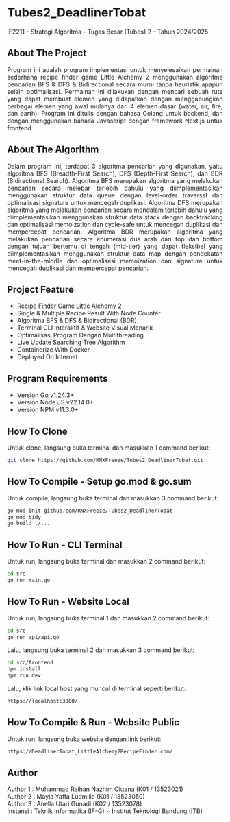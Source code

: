 # Tubes2_DeadlinerTobat
IF2211 - Strategi Algoritma - Tugas Besar (Tubes) 2 - Tahun 2024/2025

## About The Project
<p align = "justify">
Program ini adalah program implementasi untuk menyelesaikan permainan sederhana recipe finder game Little Alchemy 2 menggunakan algoritma pencarian BFS & DFS & Bidirectional secara murni tanpa heuristik apapun selain optimalisasi. Permainan ini dilakukan dengan mencari sebuah rute yang dapat membuat elemen yang didapatkan dengan menggabungkan berbagai elemen yang awal mulanya dari 4 elemen dasar (water, air, fire, dan earth). Program ini ditulis dengan bahasa Golang untuk backend, dan dengan menggunakan bahasa Javascript dengan framework Next.js untuk frontend.</p>

## About The Algorithm
<p align = "justify">
Dalam program ini, terdapat 3 algoritma pencarian yang digunakan, yaitu algoritma BFS (Breadth-First Search), DFS (Depth-First Search), dan BDR (Bidirectional Search). Algoritma BFS merupakan algoritma yang melakukan pencarian secara melebar terlebih dahulu yang diimplementasikan menggunakan struktur data queue dengan level-order traversal dan optimalisasi signature untuk mencegah duplikasi. Algoritma DFS merupakan algoritma yang melakukan pencarian secara mendalam terlebih dahulu yang diimplementasikan menggunakan struktur data stack dengan backtracking dan optimalisasi memoization dan cycle-safe untuk mencegah duplikasi dan mempercepat pencarian. Algoritma BDR merupakan algoritma yang melakukan pencarian secara enumerasi dua arah dari top dan bottom dengan tujuan bertemu di tengah (mid-tier) yang dapat fleksibel yang diimplementasikan menggunakan struktur data map dengan pendekatan meet-in-the-middle dan optimalisasi memoization dan signature untuk mencegah duplikasi dan mempercepat pencarian.</p>

## Project Feature
- Recipe Finder Game Little Alchemy 2
- Single & Multiple Recipe Result With Node Counter
- Algoritma BFS & DFS & Bidirectional (BDR)
- Terminal CLI Interaktif & Website Visual Menarik
- Optimalisasi Program Dengan Multithreading
- Live Update Searching Tree Algorithm
- Containerize With Docker
- Deployed On Internet

## Program Requirements
- Version Go v1.24.3+
- Version Node JS v22.14.0+
- Version NPM v11.3.0+

## How To Clone
Untuk clone, langsung buka terminal dan masukkan 1 command berikut:
```bash
git clone https://github.com/RNXFreeze/Tubes2_DeadlinerTobat.git
```

## How To Compile - Setup go.mod & go.sum
Untuk compile, langsung buka terminal dan masukkan 3 command berikut:
```bash
go mod init github.com/RNXFreeze/Tubes2_DeadlinerTobat
go mod tidy
go build ./...
```

## How To Run - CLI Terminal
Untuk run, langsung buka terminal dan masukkan 2 command berikut:
```bash
cd src
go run main.go
```

## How To Run - Website Local
Untuk run, langsung buka terminal 1 dan masukkan 2 command berikut:
```bash
cd src
go run api/api.go
```
Lalu, langsung buka terminal 2 dan masukkan 3 command berikut:
```bash
cd src/frontend
npm install
npm run dev
```
Lalu, klik link local host yang muncul di terminal seperti berikut:
```bash
https://localhost:3000/
```

## How To Compile & Run - Website Public
Untuk run, langsung buka website dengan link berikut:
```bash
https://DeadlinerTobat_LittleAlchemy2RecipeFinder.com/
```

## Author
Author 1 : Muhammad Raihan Nazhim Oktana (K01 / 13523021)
<br>
Author 2 : Mayla Yaffa Ludmilla (K01 / 13523050)
<br>
Author 3 : Anella Utari Gunadi (K02 / 13523078)
<br>
Instansi : Teknik Informatika (IF-G) ~ Institut Teknologi Bandung (ITB)
